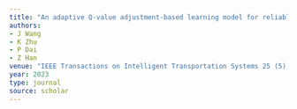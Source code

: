 ```yaml
---
title: "An adaptive Q-value adjustment-based learning model for reliable vehicle-to-UAV computation offloading"
authors:
- J Wang
- K Zhu
- P Dai
- Z Han
venue: "IEEE Transactions on Intelligent Transportation Systems 25 (5), 3699-3713, 2023"
year: 2023
type: journal
source: scholar
---
```

